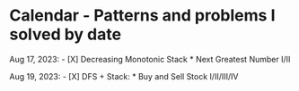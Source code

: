 # Calendar - Patterns and problems I solved by date

Aug 17, 2023:
    - [X] Decreasing Monotonic Stack
	    * Next Greatest Number I/II

Aug 19, 2023:
    - [X] DFS + Stack:
	    * Buy and Sell Stock I/II/III/IV
